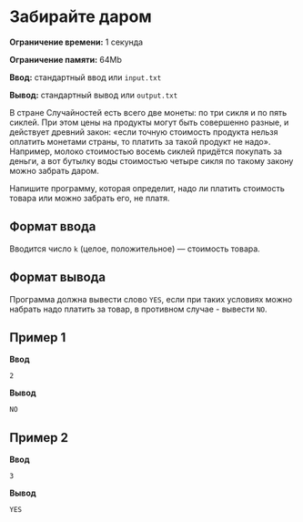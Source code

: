 # Забирайте даром

**Ограничение времени:** 1 секунда

**Ограничение памяти:** 64Mb

**Ввод:** стандартный ввод или `input.txt`

**Вывод:** стандартный вывод или `output.txt`

В стране Случайностей есть всего две монеты: по три сикля и по пять сиклей. При этом цены на продукты могут быть совершенно разные, и действует древний закон: «если точную стоимость продукта нельзя оплатить монетами страны, то платить за такой продукт не надо». Например, молоко стоимостью восемь сиклей придётся покупать за деньги, а вот бутылку воды стоимостью четыре сикля по такому закону можно забрать даром.

Напишите программу, которая определит, надо ли платить стоимость товара или можно забрать его, не платя.

## Формат ввода

Вводится число `k` (целое, положительное) — стоимость товара.

## Формат вывода

Программа должна вывести слово `YES`, если при таких условиях можно набрать надо платить за товар, в противном случае - вывести `NO`.

## Пример 1

**Ввод**
```
2
```

**Вывод**
```
NO
```

## Пример 2

**Ввод**
```
3
```

**Вывод**
```
YES
```